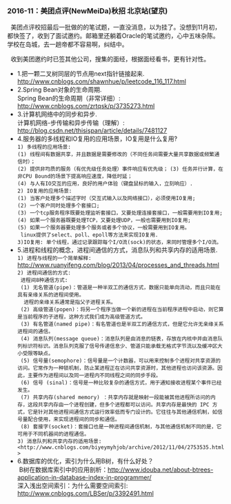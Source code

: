 <h3> 2016-11：美团点评(NewMeiDa)秋招 北京站(望京)</h3>
   美团点评校招最后一批做的的笔试题，一直没消息，以为挂了。没想到11月初，都快签了，收到了面试邀约。邮箱里还躺着Oracle的笔试邀约，心中五味杂陈。学校在岛城，去一趟帝都不容易啊，纠结中。
   
   收到美团邀约时已签其他公司，搜集的面经，根据面经看书，更有针对性。
   
* 1.把一颗二叉树同层的节点用next指针链接起来.     
  <http://www.cnblogs.com/shawnhue/p/leetcode_116_117.html>    
* 2.Spring Bean对象的生命周期.      
  Spring Bean的生命周期（非常详细）: <http://www.cnblogs.com/zrtqsk/p/3735273.html>    
* 3.计算机网络中的同步和异步.      
  计算机网络-步传输和异步传输（理解）: <http://blog.csdn.net/thisispan/article/details/7481127>
* 4.服务器的多线程和IO复用的应用场景，IO复用是什么复用?       
 ` 1) 多线程的应用场景: `     
 ` (1) 线程间有数据共享，并且数据是需要修改的（不同任务间需要大量共享数据或频繁通信时）； `     
 ` (2) 提供非均质的服务（有优先级任务处理）事件响应有优先级； `
 ` (3) 任务并行计算，在非CPU Bound的场景下提高响应速度，降低时延； `     
 ` (4) 与人有IO交互的应用，良好的用户体验（键盘鼠标的输入，立刻响应）. `      
 ` 2) IO复用的应用场景: `       
 ` (1) 当客户处理多个描述字时（交互式输入以及网络接口），必须使用IO复用;  `     
 ` (2) 一个客户同时处理多个套接口; `    
 ` (3) 一个tcp服务程序既要处理监听套接口，又要处理连接套接口，一般需要用到IO复用; `   
 ` (4) 如果一个服务器既要处理TCP，又要处理UDP，一般也需要用到IO复用; `    
 ` (5) 如果一个服务器要处理多个服务或者多个协议，一般需要用到IO复用。 `     
 `  linux提供了select、poll、epoll等方法来实现IO复用. `    
 ` 3)IO复用: 单个线程，通过记录跟踪每个I/O流(sock)的状态，来同时管理多个I/O流。 `
* 5.进程和线程的概念，进程间通信的方式，消息队列和共享内存的适用场景.      
` 1) 进程与线程的一个简单解释: ` <http://www.ruanyifeng.com/blog/2013/04/processes_and_threads.html>        
  ` 2) 进程间通信的方式:  `        
  `  进程间8种通信方式:  `       
  `  (1) 无名管道(pipe)：管道是一种半双工的通信方式，数据只能单向流动，而且只能在具有亲缘关系的进程间使用。 `      
  `   进程的亲缘关系通常是指父子进程关系。   `    
  `  (2) 高级管道(popen)：将另一个程序当做一个新的进程在当前程序进程中启动，则它算是当前程序的子进程，这种方式我们成为高级管道方式。  `       
  `  (3) 有名管道(named pipe)：有名管道也是半双工的通信方式，但是它允许无亲缘关系进程间的通信。     `     
  `  (4) 消息队列(message queue)：消息队列是由消息的链表，存放在内核中并由消息队列标识符标识。消息队列克服了信号传递信息少、管道只能承载无格式字节流以及缓冲区大小受限等缺点。    `      
  `  (5) 信号量(semophore)：信号量是一个计数器，可以用来控制多个进程对共享资源的访问。它常作为一种锁机制，防止某进程正在访问共享资源时，其他进程也访问该资源。因此，主要作为进程间以及同一进程内不同线程之间的同步手段。  `         
  `  (6) 信号 (sinal)：信号是一种比较复杂的通信方式，用于通知接收进程某个事件已经发生。   `      
  `  (7) 共享内存(shared memory) ：共享内存就是映射一段能被其他进程所访问的内存，这段共享内存由一个进程创建，但多个进程都可以访问。共享内存是最快的 IPC 方式，它是针对其他进程间通信方式运行效率低而专门设计的。它往往与其他通信机制，如信号量配合使用，来实现进程间的同步和通信。  `        
  `  (8) 套接字(socket)：套接口也是一种进程间通信机制，与其他通信机制不同的是，它可用于不同机器间的进程通信。  `         
  ` 3) 消息队列和共享内存的适用场景: <http://www.cnblogs.com/biyeymyhjob/archive/2012/11/04/2753535.html>   `
* 6.数据库的优化，索引为什么用B树，有什么好处？     
  B树在数据库索引中的应用剖析：<http://www.idouba.net/about-btrees-application-in-database-index-in-programmer/>        
  深入浅出空间索引：为什么需要空间索引: <http://www.cnblogs.com/LBSer/p/3392491.html>
   
